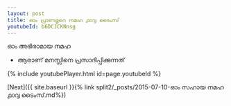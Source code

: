 ```yaml
---
layout: post
title: ഓം പ്രാണഭൃറെ നമഹ ൧൦൮ ടൈംസ്
youtubeId: b6DCJCKNnsg
---
```

 
 
 ഓം അഭിരാമായ നമഹ 
 
 -  ആരാണ് മനസ്സിനെ പ്രസാദിപ്പിക്കുന്നത് 
 
  
 
  
 
 
 
 
 
 


{% include youtubePlayer.html id=page.youtubeId %}
 
[Next]({{ site.baseurl }}{% link  split2/_posts/2015-07-10-ഓം സഹായ നമഹ ൧൦൮ ടൈംസ്.md%})
 
